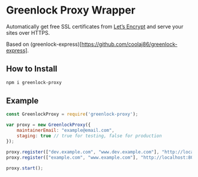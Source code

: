 # Greenlock Proxy Wrapper

Automatically get free SSL certificates from [Let’s Encrypt](https://letsencrypt.org/) and serve your sites over HTTPS.

Based on (greenlock-express)[https://github.com/coolaj86/greenlock-express].

## How to Install

```bash
npm i greenlock-proxy
```

## Example

```js
const GreenlockProxy = require('greenlock-proxy');

var proxy = new GreenlockProxy({
    maintainerEmail: "example@email.com",
    staging: true // true for testing, false for production
});

proxy.register(["dev.example.com", "www.dev.example.com"], "http://localhost:4200");
proxy.register(["example.com", "www.example.com"], "http://localhost:80");

proxy.start();
```